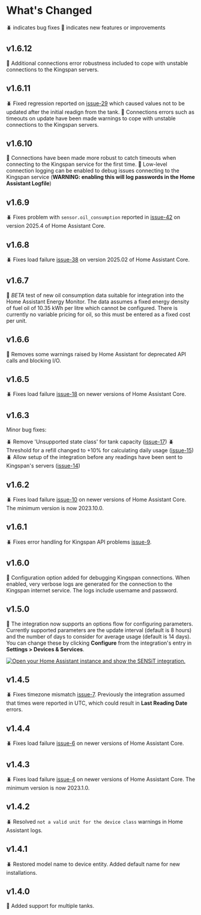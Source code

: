 # What's Changed

🪲 indicates bug fixes
🚀 indicates new features or improvements

## v1.6.12

🚀 Additional connections error robustness included to cope with unstable connections to the Kingspan servers.


## v1.6.11

🪲 Fixed regression reported on [issue-29](https://github.com/masaccio/ha-kingspan-watchman-sensit/issues/29) which caused values not to be updated after the initial readign from the tank.
🚀 Connections errors such as timeouts on update have been made warnings to cope with unstable connections to the Kingspan servers.

## v1.6.10

🚀 Connections have been made more robust to catch timeouts when connecting to the Kingspan service for the first time.
🚀 Low-level connection logging can be enabled to debug issues connecting to the Kingspan service (**WARNING: enabling this will log passwords in the Home Assistant Logfile**)

## v1.6.9

🪲 Fixes problem with `sensor.oil_consumption` reported in [issue-42](https://github.com/masaccio/ha-kingspan-watchman-sensit/issues/42) on version 2025.4 of Home Assistant Core.

## v1.6.8

🪲 Fixes load failure [issue-38](https://github.com/masaccio/ha-kingspan-watchman-sensit/issues/18) on version 2025.02 of Home Assistant Core.

## v1.6.7

🚀 *BETA* test of new oil consumption data suitable for integration into the Home Assistant Energy Monitor. The data assumes a fixed energy density of fuel oil of 10.35 kWh per litre which cannot be configured. There is currently no variable pricing for oil, so this must be entered as a fixed cost per unit.

## v1.6.6

🚀 Removes some warnings raised by Home Assistant for deprecated API calls and blocking I/O.

## v1.6.5

🪲 Fixes load failure [issue-18](https://github.com/masaccio/ha-kingspan-watchman-sensit/issues/18) on newer versions of Home Assistant Core.

## v1.6.3

Minor bug fixes:

🪲 Remove 'Unsupported state class' for tank capacity ([issue-17](https://github.com/masaccio/ha-kingspan-watchman-sensit/issues/17))
🪲 Threshold for a refill changed to +10% for calculating daily usage ([issue-15](https://github.com/masaccio/ha-kingspan-watchman-sensit/issues/15))
🪲 Allow setup of the integration before any readings have been sent to Kingspan's servers ([issue-14](https://github.com/masaccio/ha-kingspan-watchman-sensit/issues/14))

## v1.6.2

🪲 Fixes load failure [issue-10](https://github.com/masaccio/ha-kingspan-watchman-sensit/issues/10) on newer versions of Home Assistant Core. The minimum version is now 2023.10.0.

## v1.6.1

🪲 Fixes error handling for Kingspan API problems [issue-9](https://github.com/masaccio/ha-kingspan-watchman-sensit/issues/9).

## v1.6.0

🚀 Configuration option added for debugging Kingspan connections. When enabled, very verbose logs are generated for the connection to the Kingspan internet service. The logs include username and password.

## v1.5.0

🚀 The integration now supports an options flow for configuring parameters. Currently supported parameters are the update interval (default is 8 hours) and the number of days to consider for average usage (default is 14 days). You can change these by clicking **Configure** from the integration's entry in **Settings > Devices & Services**.

[![Open your Home Assistant instance and show the SENSiT integration.](https://my.home-assistant.io/badges/integration.svg)](https://my.home-assistant.io/redirect/integration/?domain=kingspan_watchman_sensit)

## v1.4.5

🪲 Fixes timezone mismatch [issue-7](https://github.com/masaccio/ha-kingspan-watchman-sensit/issues/7). Previously the integration assumed that times were reported in UTC, which could result in **Last Reading Date** errors.

## v1.4.4

🪲 Fixes load failure [issue-6](https://github.com/masaccio/ha-kingspan-watchman-sensit/issues/6) on newer versions of Home Assistant Core.

## v1.4.3

🪲 Fixes load failure [issue-4](https://github.com/masaccio/ha-kingspan-watchman-sensit/issues/4) on newer versions of Home Assistant Core. The minimum version is now 2023.1.0.

## v1.4.2

🪲 Resolved `not a valid unit for the device class` warnings in Home Assistant logs.

## v1.4.1

🪲 Restored model name to device entity. Added default name for new installations.

## v1.4.0

🚀 Added support for multiple tanks.
